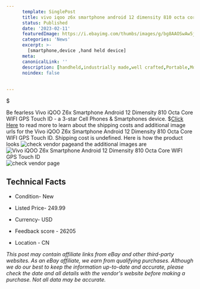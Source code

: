 ```yaml
---
      template: SinglePost
      title: vivo iqoo z6x smartphone android 12 dimensity 810 octa core wifi gps touch id
      status: Published
      date: '2023-02-11'
      featuredImage: https://i.ebayimg.com/thumbs/images/g/bg8AAOSwAw5jORUN/s-l225.jpg
      categories: 'News'
      excerpt: >-
        [smartphone,device ,hand held device]
      meta:
      canonicalLink: ''
      description: [handheld,industrially made,well crafted,Portable,Mobile,Compact,Convenient,Lightweight,Maneuverable,Man-portable,Miniature,Carriable,Hand-held,Light,Holdable,Transportable,Mobile device,Pocket-sized,On-the-go,Wireless,Cordless,Compact size,Convenient size, smartphone,device ,hand held device]
      noindex: false
      
        
---
```

$

Be fearless Vivo iQOO Z6x Smartphone Android 12 Dimensity 810 Octa Core WIFI GPS Touch ID - a 3-star Cell Phones & Smartphones device.
$[Click Here](https://www.ebay.com/itm/175434694981?hash=item28d8b90145%3Ag%3Abg8AAOSwAw5jORUN&mkevt=1&mkcid=1&mkrid=711-53200-19255-0&campid=%253CePNCampaignId%253E&customid=%253CreferenceId%253E&toolid=10049) to read more to learn about the shipping costs and additional image urls for the Vivo iQOO Z6x Smartphone Android 12 Dimensity 810 Octa Core WIFI GPS Touch ID. Shipping cost is undefined. Here is how the product looks ![check vendor page](https://i.ebayimg.com/thumbs/images/g/bg8AAOSwAw5jORUN/s-l225.jpg)and the additional images are![Vivo iQOO Z6x Smartphone Android 12 Dimensity 810 Octa Core WIFI GPS Touch ID](https://i.ebayimg.com/images/g/bg8AAOSwAw5jORUN/s-l960.jpg)![check vendor page](https://origin-galleryplus.ebayimg.com/ws/web/175434694981_2_0_1/225x225.jpg,https://origin-galleryplus.ebayimg.com/ws/web/175434694981_3_0_1/225x225.jpg,https://origin-galleryplus.ebayimg.com/ws/web/175434694981_4_0_1/225x225.jpg,https://origin-galleryplus.ebayimg.com/ws/web/175434694981_5_0_1/225x225.jpg,https://origin-galleryplus.ebayimg.com/ws/web/175434694981_6_0_1/225x225.jpg,https://origin-galleryplus.ebayimg.com/ws/web/175434694981_7_0_1/225x225.jpg)



 ## Technical Facts 



     
      

 - Condition- New 


      

 - Listed Price- 249.99 


      

 - Currency- USD 


      

 - Feedback score - 26205 


      

 - Location - CN 


      
      

 *_This post may contain affiliate links from eBay and other third-party websites. As an eBay affiliate, we earn from qualifying purchases. Although we do our best to keep the information up-to-date and accurate, please check the date and all details with the vendor's website before making a purchase. Not all data may be accurate._*






